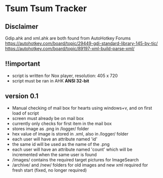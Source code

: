 Tsum Tsum Tracker
==============

Disclaimer
--------------
Gdip.ahk and xml.ahk are both found from AutoHotkey Forums
https://autohotkey.com/board/topic/29449-gdi-standard-library-145-by-tic/
https://autohotkey.com/board/topic/89197-xml-build-parse-xml/

!!important
--------------
- script is written for Nox player, resolution: 405 x 720 
- script must be ran in AHK **ANSI 32-bit**

version 0.1
--------------
- Manual checking of mail box for hearts using windows+v, and on first load of script
- screen must already be on mail box
- currently only checks for first item in the mail box
- stores image as .png in /logger/ folder
- hex value of image is stored in .xml, also in /logger/ folder
- each user will have an attribute named 'id'
- the same id will be used as the name of the .png
- each user will have an attribute named 'count' which will be incremented when the same user is found
- /images/ contains the required target pictures for ImageSearch
- /archive/ and /new/ folders for old images and new xml required for fresh start (fixed, no longer required)
